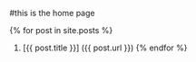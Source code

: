 #this is the home page

{% for post in site.posts %}
1. [{{ post.title }}] ({{ post.url }})
{% endfor %}
